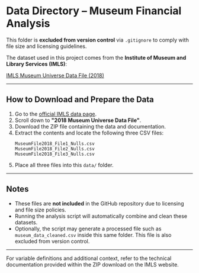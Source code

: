 # Data Directory – Museum Financial Analysis

This folder is **excluded from version control** via `.gitignore` to comply with file size and licensing guidelines.

The dataset used in this project comes from the **Institute of Museum and Library Services (IMLS)**:

[IMLS Museum Universe Data File (2018)](https://www.imls.gov/research-evaluation/data-collection/museum-universe-data-file)

---

## How to Download and Prepare the Data

1. Go to the [official IMLS data page](https://www.imls.gov/research-evaluation/data-collection/museum-universe-data-file).
2. Scroll down to **"2018 Museum Universe Data File"**.
3. Download the ZIP file containing the data and documentation.
4. Extract the contents and locate the following three CSV files:
    ```
    MuseumFile2018_File1_Nulls.csv
    MuseumFile2018_File2_Nulls.csv
    MuseumFile2018_File3_Nulls.csv
    ```
5. Place all three files into this `data/` folder.

---

## Notes

- These files are **not included** in the GitHub repository due to licensing and file size policies.
- Running the analysis script will automatically combine and clean these datasets.
- Optionally, the script may generate a processed file such as `museum_data_cleaned.csv` inside this same folder. This file is also excluded from version control.

---

For variable definitions and additional context, refer to the technical documentation provided within the ZIP download on the IMLS website.
